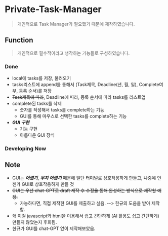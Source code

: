 # Private-Task-Manager

> 개인적으로 Task Manager가 필요했기 때문에 제작하였습니다.

## Function

> 개인적으로 필수적이라고 생각하는 기능들로 구성하였습니다.

### Done
* local에 tasks를 저장, 불러오기
* tasks리스트에 append를 통해서 (Task제목, Deadline(년, 월, 일), Complete여부, 등록 순서)를 저장
* ~~Task제목에 따라~~, Deadline에 따라, 등록 순서에 따라 tasks를 리스트업
* complete된 tasks를 삭제
    * 숫자를 작성해서 tasks를 complete하는 기능
    * GUI를 통해 마우스로 선택한 tasks를 complete하는 기능
* ***GUI 구현***
    * 기능 구현
    * 아름다운 GUI 장식

### Developing Now



## Note

* GUI는 ***어렵기***, ***무지 어렵기*** 때문에 일단 터미널로 상호작용하게 만들고, ~~나중에~~ 언젠가 GUI로 상호작용하게 만들 것
* ~~GUI는 우선 chat-GPT로 draft 제작 후 수정을 통해 완성하는 방식으로 제작할 예정.~~
    * 가능하다면, 직접 제작한 GUI를 제출하고 싶음. --> 한규의 도움을 받아 제작함.
* 왜 이걸 javascript와 html을 이용해서 쉽고 긴단하게 (AI 활용도 쉽고 간단하게) 만들지 않았는지 후회됨.
* 한규가 GUI를 chat-GPT 없이 제작해보았음.